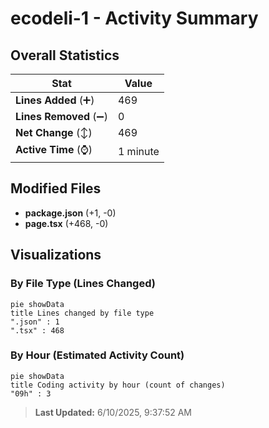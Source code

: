 # ecodeli-1 - Activity Summary 

## Overall Statistics

| Stat                   | Value                                                             |
| ---------------------- | ----------------------------------------------------------------- |
| **Lines Added** (➕)   | 469                                          |
| **Lines Removed** (➖) | 0                                        |
| **Net Change** (↕)    | 469                |
| **Active Time** (⌚)   | 1 minute |


## Modified Files
- **package.json** (+1, -0)
- **page.tsx** (+468, -0)

## Visualizations

### By File Type (Lines Changed)

```mermaid
pie showData
title Lines changed by file type
".json" : 1
".tsx" : 468
```

### By Hour (Estimated Activity Count)

```mermaid
pie showData
title Coding activity by hour (count of changes)
"09h" : 3
```


> **Last Updated:** 6/10/2025, 9:37:52 AM